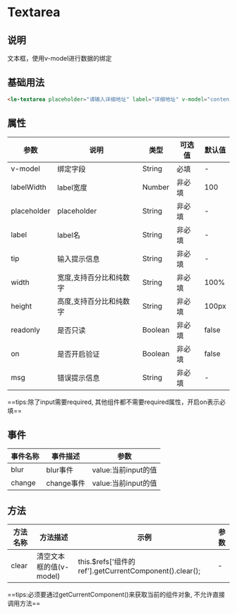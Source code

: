 # Textarea

## 说明

<le-textarea>文本框，使用v-model进行数据的绑定

## 基础用法

```html
<le-textarea placeholder="请输入详细地址" label="详细地址" v-model="content"></le-textarea>
```

## 属性

| 参数        | 说明                    | 类型    | 可选值 | 默认值 |
| ----------- | ----------------------- | ------- | ------ | ------ |
| v-model     | 绑定字段                | String  | 必填   | -      |
| labelWidth  | label宽度               | Number  | 非必填 | 100    |
| placeholder | placeholder             | String  | 非必填 | -      |
| label       | label名                 | String  | 非必填 | -      |
| tip         | 输入提示信息            | String  | 非必填 | -      |
| width       | 宽度,支持百分比和纯数字 | String  | 非必填 | 100%   |
| height      | 高度,支持百分比和纯数字 | String  | 非必填 | 100px  |
| readonly    | 是否只读                | Boolean | 非必填 | false  |
| on          | 是否开启验证            | Boolean | 非必填 | false  |
| msg         | 错误提示信息            | String  | 非必填 | -      |

==tips:除了input需要required, 其他组件都不需要required属性，开启on表示必填==

## 事件

| 事件名称 | 事件描述   | 参数                |
| -------- | ---------- | ------------------- |
| blur     | blur事件   | value:当前input的值 |
| change   | change事件 | value:当前input的值 |

## 方法

| 方法名称 | 方法描述                | 示例                                                   | 参数 |
| -------- | ----------------------- | ------------------------------------------------------ | ---- |
| clear    | 清空文本框的值(v-model) | this.$refs['组件的ref'].getCurrentComponent().clear(); | -    |

==tips:必须要通过getCurrentComponent()来获取当前的组件对象, 不允许直接调用方法==
